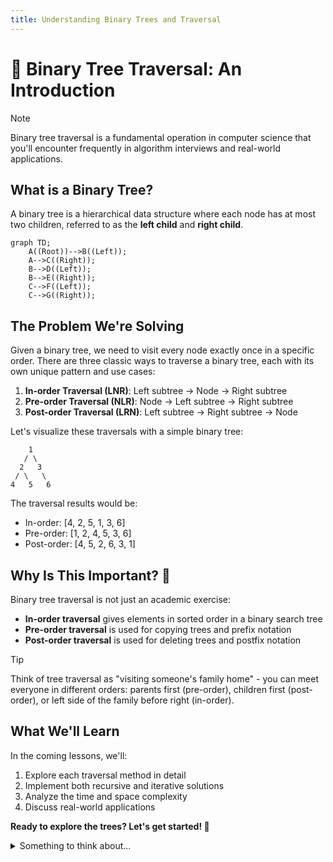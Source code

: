 ```yaml
---
title: Understanding Binary Trees and Traversal
---
```


# 🌳 Binary Tree Traversal: An Introduction

> [!NOTE]
> Binary tree traversal is a fundamental operation in computer science that you'll encounter frequently in algorithm interviews and real-world applications.

## What is a Binary Tree? 

A binary tree is a hierarchical data structure where each node has at most two children, referred to as the **left child** and **right child**.

```mermaid
graph TD;
    A((Root))-->B((Left));
    A-->C((Right));
    B-->D((Left));
    B-->E((Right));
    C-->F((Left));
    C-->G((Right));
```

## The Problem We're Solving

Given a binary tree, we need to visit every node exactly once in a specific order. There are three classic ways to traverse a binary tree, each with its own unique pattern and use cases:

1. **In-order Traversal (LNR)**: Left subtree → Node → Right subtree
2. **Pre-order Traversal (NLR)**: Node → Left subtree → Right subtree
3. **Post-order Traversal (LRN)**: Left subtree → Right subtree → Node

Let's visualize these traversals with a simple binary tree:

```
    1
   / \
  2   3
 / \   \
4   5   6
```

The traversal results would be:
- In-order: [4, 2, 5, 1, 3, 6]
- Pre-order: [1, 2, 4, 5, 3, 6] 
- Post-order: [4, 5, 2, 6, 3, 1]

## Why Is This Important? 🤔

Binary tree traversal is not just an academic exercise:

- **In-order traversal** gives elements in sorted order in a binary search tree
- **Pre-order traversal** is used for copying trees and prefix notation
- **Post-order traversal** is used for deleting trees and postfix notation

> [!TIP]
> Think of tree traversal as "visiting someone's family home" - you can meet everyone in different orders: parents first (pre-order), children first (post-order), or left side of the family before right (in-order).

## What We'll Learn

In the coming lessons, we'll:
1. Explore each traversal method in detail
2. Implement both recursive and iterative solutions
3. Analyze the time and space complexity
4. Discuss real-world applications

**Ready to explore the trees? Let's get started! 🚀**

<details>
<summary>Something to think about...</summary>

If we know the pre-order and in-order traversal of a binary tree, can we reconstruct the original tree? What about other combinations?

</details> 